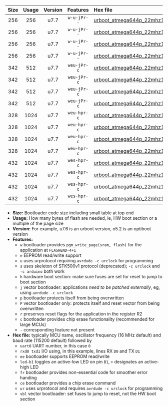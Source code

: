 |Size|Usage|Version|Features|Hex file|
|:-:|:-:|:-:|:-:|:--|
|256|256|u7.7|`w-u-jPr--`|[urboot_atmega644p_22mhz1184_115200bps_uart0_rxd0_txd1_led+b0_fr_ur_vbl.hex](https://raw.githubusercontent.com/stefanrueger/urboot.hex/main/cores/mightycore/atmega644p/fcpu_22mhz1184/115200_bps/urboot_atmega644p_22mhz1184_115200bps_uart0_rxd0_txd1_led+b0_fr_ur_vbl.hex)|
|256|256|u7.7|`w-u-jPr--`|[urboot_atmega644p_22mhz1184_115200bps_uart0_rxd0_txd1_led+b7_fr_ur_vbl.hex](https://raw.githubusercontent.com/stefanrueger/urboot.hex/main/cores/mightycore/atmega644p/fcpu_22mhz1184/115200_bps/urboot_atmega644p_22mhz1184_115200bps_uart0_rxd0_txd1_led+b7_fr_ur_vbl.hex)|
|256|256|u7.7|`w-u-jPr--`|[urboot_atmega644p_22mhz1184_115200bps_uart1_rxd2_txd3_led+b0_fr_ur_vbl.hex](https://raw.githubusercontent.com/stefanrueger/urboot.hex/main/cores/mightycore/atmega644p/fcpu_22mhz1184/115200_bps/urboot_atmega644p_22mhz1184_115200bps_uart1_rxd2_txd3_led+b0_fr_ur_vbl.hex)|
|256|256|u7.7|`w-u-jPr--`|[urboot_atmega644p_22mhz1184_115200bps_uart1_rxd2_txd3_led+b7_fr_ur_vbl.hex](https://raw.githubusercontent.com/stefanrueger/urboot.hex/main/cores/mightycore/atmega644p/fcpu_22mhz1184/115200_bps/urboot_atmega644p_22mhz1184_115200bps_uart1_rxd2_txd3_led+b7_fr_ur_vbl.hex)|
|342|512|u7.7|`weu-jPr-c`|[urboot_atmega644p_22mhz1184_115200bps_uart0_rxd0_txd1_ee_led+b0_fr_ce_ur_vbl.hex](https://raw.githubusercontent.com/stefanrueger/urboot.hex/main/cores/mightycore/atmega644p/fcpu_22mhz1184/115200_bps/urboot_atmega644p_22mhz1184_115200bps_uart0_rxd0_txd1_ee_led+b0_fr_ce_ur_vbl.hex)|
|342|512|u7.7|`weu-jPr-c`|[urboot_atmega644p_22mhz1184_115200bps_uart0_rxd0_txd1_ee_led+b7_fr_ce_ur_vbl.hex](https://raw.githubusercontent.com/stefanrueger/urboot.hex/main/cores/mightycore/atmega644p/fcpu_22mhz1184/115200_bps/urboot_atmega644p_22mhz1184_115200bps_uart0_rxd0_txd1_ee_led+b7_fr_ce_ur_vbl.hex)|
|342|512|u7.7|`weu-jPr-c`|[urboot_atmega644p_22mhz1184_115200bps_uart1_rxd2_txd3_ee_led+b0_fr_ce_ur_vbl.hex](https://raw.githubusercontent.com/stefanrueger/urboot.hex/main/cores/mightycore/atmega644p/fcpu_22mhz1184/115200_bps/urboot_atmega644p_22mhz1184_115200bps_uart1_rxd2_txd3_ee_led+b0_fr_ce_ur_vbl.hex)|
|342|512|u7.7|`weu-jPr-c`|[urboot_atmega644p_22mhz1184_115200bps_uart1_rxd2_txd3_ee_led+b7_fr_ce_ur_vbl.hex](https://raw.githubusercontent.com/stefanrueger/urboot.hex/main/cores/mightycore/atmega644p/fcpu_22mhz1184/115200_bps/urboot_atmega644p_22mhz1184_115200bps_uart1_rxd2_txd3_ee_led+b7_fr_ce_ur_vbl.hex)|
|328|1024|u7.7|`weu-hpr-c`|[urboot_atmega644p_22mhz1184_115200bps_uart0_rxd0_txd1_ee_led+b0_fr_ce_ur.hex](https://raw.githubusercontent.com/stefanrueger/urboot.hex/main/cores/mightycore/atmega644p/fcpu_22mhz1184/115200_bps/urboot_atmega644p_22mhz1184_115200bps_uart0_rxd0_txd1_ee_led+b0_fr_ce_ur.hex)|
|328|1024|u7.7|`weu-hpr-c`|[urboot_atmega644p_22mhz1184_115200bps_uart0_rxd0_txd1_ee_led+b7_fr_ce_ur.hex](https://raw.githubusercontent.com/stefanrueger/urboot.hex/main/cores/mightycore/atmega644p/fcpu_22mhz1184/115200_bps/urboot_atmega644p_22mhz1184_115200bps_uart0_rxd0_txd1_ee_led+b7_fr_ce_ur.hex)|
|328|1024|u7.7|`weu-hpr-c`|[urboot_atmega644p_22mhz1184_115200bps_uart1_rxd2_txd3_ee_led+b0_fr_ce_ur.hex](https://raw.githubusercontent.com/stefanrueger/urboot.hex/main/cores/mightycore/atmega644p/fcpu_22mhz1184/115200_bps/urboot_atmega644p_22mhz1184_115200bps_uart1_rxd2_txd3_ee_led+b0_fr_ce_ur.hex)|
|328|1024|u7.7|`weu-hpr-c`|[urboot_atmega644p_22mhz1184_115200bps_uart1_rxd2_txd3_ee_led+b7_fr_ce_ur.hex](https://raw.githubusercontent.com/stefanrueger/urboot.hex/main/cores/mightycore/atmega644p/fcpu_22mhz1184/115200_bps/urboot_atmega644p_22mhz1184_115200bps_uart1_rxd2_txd3_ee_led+b7_fr_ce_ur.hex)|
|432|1024|u7.7|`wes-hpr-c`|[urboot_atmega644p_22mhz1184_115200bps_uart0_rxd0_txd1_ee_led+b0_fr_ce.hex](https://raw.githubusercontent.com/stefanrueger/urboot.hex/main/cores/mightycore/atmega644p/fcpu_22mhz1184/115200_bps/urboot_atmega644p_22mhz1184_115200bps_uart0_rxd0_txd1_ee_led+b0_fr_ce.hex)|
|432|1024|u7.7|`wes-hpr-c`|[urboot_atmega644p_22mhz1184_115200bps_uart0_rxd0_txd1_ee_led+b7_fr_ce.hex](https://raw.githubusercontent.com/stefanrueger/urboot.hex/main/cores/mightycore/atmega644p/fcpu_22mhz1184/115200_bps/urboot_atmega644p_22mhz1184_115200bps_uart0_rxd0_txd1_ee_led+b7_fr_ce.hex)|
|432|1024|u7.7|`wes-hpr-c`|[urboot_atmega644p_22mhz1184_115200bps_uart1_rxd2_txd3_ee_led+b0_fr_ce.hex](https://raw.githubusercontent.com/stefanrueger/urboot.hex/main/cores/mightycore/atmega644p/fcpu_22mhz1184/115200_bps/urboot_atmega644p_22mhz1184_115200bps_uart1_rxd2_txd3_ee_led+b0_fr_ce.hex)|
|432|1024|u7.7|`wes-hpr-c`|[urboot_atmega644p_22mhz1184_115200bps_uart1_rxd2_txd3_ee_led+b7_fr_ce.hex](https://raw.githubusercontent.com/stefanrueger/urboot.hex/main/cores/mightycore/atmega644p/fcpu_22mhz1184/115200_bps/urboot_atmega644p_22mhz1184_115200bps_uart1_rxd2_txd3_ee_led+b7_fr_ce.hex)|

- **Size:** Bootloader code size including small table at top end
- **Usage:** How many bytes of flash are needed, ie, HW boot section or a multiple of the page size
- **Version:** For example, u7.6 is an urboot version, o5.2 is an optiboot version
- **Features:**
  + `w` bootloader provides `pgm_write_page(sram, flash)` for the application at `FLASHEND-4+1`
  + `e` EEPROM read/write support
  + `u` uses urprotocol requiring `avrdude -c urclock` for programming
  + `s` uses skeleton of STK500v1 protocol (deprecated); `-c urclock` and `-c arduino` both work
  + `h` hardware boot section: make sure fuses are set for reset to jump to boot section
  + `j` vector bootloader: applications *need to be patched externally*, eg, using `avrdude -c urclock`
  + `p` bootloader protects itself from being overwritten
  + `P` vector bootloader only: protects itself and reset vector from being overwritten
  + `r` preserves reset flags for the application in the register R2
  + `c` bootloader provides chip erase functionality (recommended for large MCUs)
  + `-` corresponding feature not present
- **Hex file:** typically MCU name, oscillator frequency (16 MHz default) and baud rate (115200 default) followed by
  + `uart0` UART number, in this case `0`
  + `rxd0 txd1` I/O using, in this example, lines RX `D0` and TX `D1`
  + `ee` bootloader supports EEPROM read/write
  + `led-b1` toggles an active-low LED on pin `B1`, `+` designates an active-high LED
  + `fr` bootloader provides non-essential code for smoother error handing
  + `ce` bootloader provides a chip erase command
  + `ur` uses urprotocol and requires `avrdude -c urclock` for programming
  + `vbl` vector bootloader: set fuses to jump to reset, not the HW boot section
